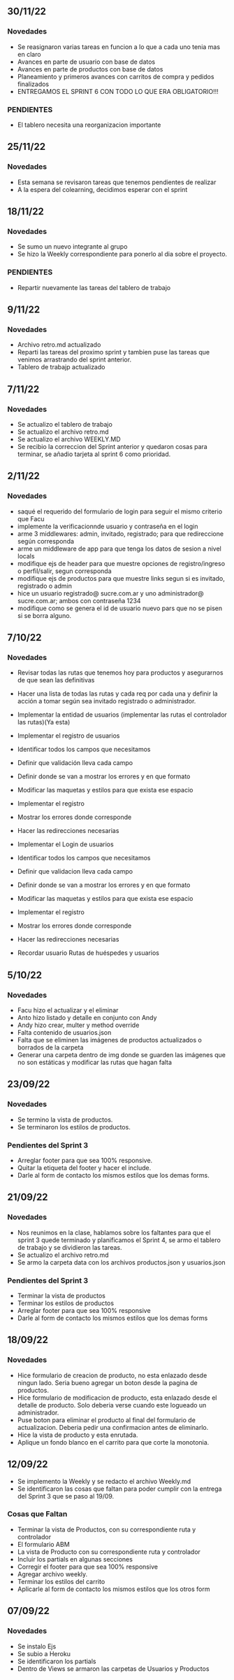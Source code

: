 ## 30/11/22 ##

### Novedades ###

- Se reasignaron varias tareas en funcion a lo que a cada uno tenia mas en claro
- Avances en parte de usuario con base de datos
- Avances en parte de productos con base de datos
- Planeamiento y primeros avances con carritos de compra y pedidos finalizados
- ENTREGAMOS EL SPRINT 6 CON TODO LO QUE ERA OBLIGATORIO!!!
### PENDIENTES ###

- El tablero necesita una reorganizacion importante

## 25/11/22 ##

### Novedades ###

- Esta semana se revisaron tareas que tenemos pendientes de realizar
- A la espera del colearning, decidimos esperar con el sprint 

## 18/11/22 ##

### Novedades ###

- Se sumo un nuevo integrante al grupo
- Se hizo la Weekly correspondiente para ponerlo al dia sobre el proyecto.
### PENDIENTES ###

- Repartir nuevamente las tareas del tablero de trabajo
## 9/11/22 ##

### Novedades ###

- Archivo retro.md actualizado
- Reparti las tareas del proximo sprint y tambien puse las tareas que venimos arrastrando del sprint anterior.
- Tablero de trabajp actualizado
## 7/11/22 ##

### Novedades ###

- Se actualizo el tablero de trabajo
- Se actualizo el archivo retro.md
- Se actualizo el archivo WEEKLY.MD
- Se recibio la correccion del Sprint anterior y quedaron cosas para terminar, se añadio tarjeta al sprint 6 como prioridad.
## 2/11/22 ##

### Novedades ###
- saqué el requerido del formulario de login para seguir el mismo criterio que Facu
- implemente la verificacionnde usuario y contraseña en el login
- arme 3 middlewares: admin, invitado, registrado; para que redireccione según corresponda
- arme un middleware de app para que tenga los datos de sesion a nivel locals
- modifique ejs de header para que muestre opciones de registro/ingreso o perfil/salir, segun corresponda
- modifique ejs de productos para que muestre links segun si es invitado, registrado o admin
- hice un usuario registrado@ sucre.com.ar y uno administrador@ sucre.com.ar; ambos con contraseña 1234
- modifique como se genera el id de usuario nuevo pars que no se pisen si se borra alguno.

## 7/10/22 ##

### Novedades ###

- Revisar todas las rutas que tenemos hoy para productos y asegurarnos de que sean las definitivas 
- Hacer  una lista de todas las rutas y cada req por cada una y definir la acción a tomar según sea invitado registrado o administrador. 
- Implementar la entidad de usuarios (implementar las rutas el controlador las rutas)(Ya esta)
- Implementar el registro de usuarios
- Identificar todos los campos que  necesitamos
- Definir que validación lleva cada campo
- Definir donde se van a mostrar los errores y en que formato
- Modificar las maquetas y estilos para que exista ese espacio 
- Implementar el registro
- Mostrar los errores donde corresponde
- Hacer las redirecciones necesarias
- Implementar el Login de usuarios
- Identificar todos los campos que  necesitamos
- Definir que validacion lleva cada campo
-  Definir donde se van a mostrar los errores y en que formato
- Modificar las maquetas y estilos para que exista ese espacio
- Implementar el registro
- Mostrar los errores donde corresponde
- Hacer las redirecciones necesarias

- Recordar usuario 
Rutas de huéspedes y usuarios

## 5/10/22 ##

### Novedades ###

- Facu hizo el actualizar y el eliminar
- Anto hizo listado y detalle en conjunto con Andy
- Andy hizo crear, multer y method override
- Falta contenido de usuarios.json
- Falta que se eliminen las imágenes de productos actualizados o borrados de la carpeta
- Generar una carpeta dentro de img donde se guarden las imágenes que no son estáticas y modificar las rutas que hagan falta

## 23/09/22 ##

### Novedades ###

- Se termino la vista de productos.
- Se terminaron los estilos de productos.

### Pendientes del Sprint 3 ###

- Arreglar footer para que sea 100% responsive.
- Quitar la etiqueta <head> del footer y hacer el include. 
- Darle al form de contacto los mismos estilos que los demas forms.

## 21/09/22 ##

### Novedades ###

- Nos reunimos en la clase, hablamos sobre los faltantes para que el sprint 3 quede terminado  y planificamos el Sprint 4, se armo el tablero de trabajo y se dividieron las tareas.
- Se actualizo el archivo retro.md
- Se armo la carpeta data con los archivos productos.json y usuarios.json

### Pendientes del Sprint 3 ###

- Terminar la vista de productos
- Terminar los estilos de productos
- Arreglar footer para que sea 100% responsive
- Darle al form de contacto los mismos estilos que los demas forms
## 18/09/22 ##
### Novedades ###

- Hice formulario de creacion de producto, no esta enlazado desde ningun lado. Seria bueno agregar un boton desde la pagina de productos.
- Hice formulario de modificacion de producto, esta enlazado desde el detalle de producto. Solo deberia verse cuando este logueado un administrador.
- Puse boton para eliminar el producto al final del formulario de actualizacion. Deberia pedir una confirmacion antes de eliminarlo. 
- Hice la vista de producto y esta enrutada.
- Aplique un fondo blanco en el carrito para que corte la monotonia.


## 12/09/22 ##

- Se implemento la Weekly y se redacto el archivo Weekly.md 
- Se identificaron las cosas que faltan para poder cumplir con la entrega del Sprint 3 que se paso al 19/09.
### Cosas que Faltan ###

-    Terminar la vista de Productos, con su correspondiente ruta y controlador
-    El formulario ABM 
-    La vista de Producto con su correspondiente ruta y controlador
-    Incluir los partials  en algunas secciones
-    Corregir el footer para que sea 100% responsive
-    Agregar archivo weekly. 
-    Terminar los estilos del carrito
-    Aplicarle al form de contacto los mismos estilos que los otros form

## 07/09/22 ##

### Novedades ###

- Se instalo Ejs
- Se subio a Heroku
- Se identificaron los partials
- Dentro de Views se armaron las carpetas de Usuarios y Productos

